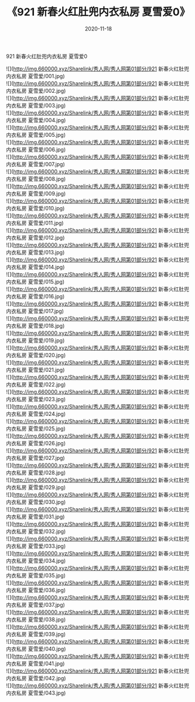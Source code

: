 ﻿---
layout: post
title:  《921 新春火红肚兜内衣私房 夏雪爱0》
date:   2020-11-18
img: http://img.660000.xyz/Sharelink/秀人网/秀人网第01部分/921 新春火红肚兜内衣私房 夏雪爱0/000.jpg
categories: [美女, 清纯, 唯美]
---

921 新春火红肚兜内衣私房 夏雪爱0

  ![](http://img.660000.xyz/Sharelink/秀人网/秀人网第01部分/921 新春火红肚兜内衣私房 夏雪爱/001.jpg) <br> ![](http://img.660000.xyz/Sharelink/秀人网/秀人网第01部分/921 新春火红肚兜内衣私房 夏雪爱/002.jpg) <br> ![](http://img.660000.xyz/Sharelink/秀人网/秀人网第01部分/921 新春火红肚兜内衣私房 夏雪爱/003.jpg) <br> ![](http://img.660000.xyz/Sharelink/秀人网/秀人网第01部分/921 新春火红肚兜内衣私房 夏雪爱/004.jpg) <br> ![](http://img.660000.xyz/Sharelink/秀人网/秀人网第01部分/921 新春火红肚兜内衣私房 夏雪爱/005.jpg) <br> ![](http://img.660000.xyz/Sharelink/秀人网/秀人网第01部分/921 新春火红肚兜内衣私房 夏雪爱/006.jpg) <br> ![](http://img.660000.xyz/Sharelink/秀人网/秀人网第01部分/921 新春火红肚兜内衣私房 夏雪爱/007.jpg) <br> ![](http://img.660000.xyz/Sharelink/秀人网/秀人网第01部分/921 新春火红肚兜内衣私房 夏雪爱/008.jpg) <br> ![](http://img.660000.xyz/Sharelink/秀人网/秀人网第01部分/921 新春火红肚兜内衣私房 夏雪爱/009.jpg) <br> ![](http://img.660000.xyz/Sharelink/秀人网/秀人网第01部分/921 新春火红肚兜内衣私房 夏雪爱/010.jpg) <br> ![](http://img.660000.xyz/Sharelink/秀人网/秀人网第01部分/921 新春火红肚兜内衣私房 夏雪爱/011.jpg) <br> ![](http://img.660000.xyz/Sharelink/秀人网/秀人网第01部分/921 新春火红肚兜内衣私房 夏雪爱/012.jpg) <br> ![](http://img.660000.xyz/Sharelink/秀人网/秀人网第01部分/921 新春火红肚兜内衣私房 夏雪爱/013.jpg) <br> ![](http://img.660000.xyz/Sharelink/秀人网/秀人网第01部分/921 新春火红肚兜内衣私房 夏雪爱/014.jpg) <br> ![](http://img.660000.xyz/Sharelink/秀人网/秀人网第01部分/921 新春火红肚兜内衣私房 夏雪爱/015.jpg) <br> ![](http://img.660000.xyz/Sharelink/秀人网/秀人网第01部分/921 新春火红肚兜内衣私房 夏雪爱/016.jpg) <br> ![](http://img.660000.xyz/Sharelink/秀人网/秀人网第01部分/921 新春火红肚兜内衣私房 夏雪爱/017.jpg) <br> ![](http://img.660000.xyz/Sharelink/秀人网/秀人网第01部分/921 新春火红肚兜内衣私房 夏雪爱/018.jpg) <br> ![](http://img.660000.xyz/Sharelink/秀人网/秀人网第01部分/921 新春火红肚兜内衣私房 夏雪爱/019.jpg) <br> ![](http://img.660000.xyz/Sharelink/秀人网/秀人网第01部分/921 新春火红肚兜内衣私房 夏雪爱/020.jpg) <br> ![](http://img.660000.xyz/Sharelink/秀人网/秀人网第01部分/921 新春火红肚兜内衣私房 夏雪爱/021.jpg) <br> ![](http://img.660000.xyz/Sharelink/秀人网/秀人网第01部分/921 新春火红肚兜内衣私房 夏雪爱/022.jpg) <br> ![](http://img.660000.xyz/Sharelink/秀人网/秀人网第01部分/921 新春火红肚兜内衣私房 夏雪爱/023.jpg) <br> ![](http://img.660000.xyz/Sharelink/秀人网/秀人网第01部分/921 新春火红肚兜内衣私房 夏雪爱/024.jpg) <br> ![](http://img.660000.xyz/Sharelink/秀人网/秀人网第01部分/921 新春火红肚兜内衣私房 夏雪爱/025.jpg) <br> ![](http://img.660000.xyz/Sharelink/秀人网/秀人网第01部分/921 新春火红肚兜内衣私房 夏雪爱/026.jpg) <br> ![](http://img.660000.xyz/Sharelink/秀人网/秀人网第01部分/921 新春火红肚兜内衣私房 夏雪爱/027.jpg) <br> ![](http://img.660000.xyz/Sharelink/秀人网/秀人网第01部分/921 新春火红肚兜内衣私房 夏雪爱/028.jpg) <br> ![](http://img.660000.xyz/Sharelink/秀人网/秀人网第01部分/921 新春火红肚兜内衣私房 夏雪爱/029.jpg) <br> ![](http://img.660000.xyz/Sharelink/秀人网/秀人网第01部分/921 新春火红肚兜内衣私房 夏雪爱/030.jpg) <br> ![](http://img.660000.xyz/Sharelink/秀人网/秀人网第01部分/921 新春火红肚兜内衣私房 夏雪爱/031.jpg) <br> ![](http://img.660000.xyz/Sharelink/秀人网/秀人网第01部分/921 新春火红肚兜内衣私房 夏雪爱/032.jpg) <br> ![](http://img.660000.xyz/Sharelink/秀人网/秀人网第01部分/921 新春火红肚兜内衣私房 夏雪爱/033.jpg) <br> ![](http://img.660000.xyz/Sharelink/秀人网/秀人网第01部分/921 新春火红肚兜内衣私房 夏雪爱/034.jpg) <br> ![](http://img.660000.xyz/Sharelink/秀人网/秀人网第01部分/921 新春火红肚兜内衣私房 夏雪爱/035.jpg) <br> ![](http://img.660000.xyz/Sharelink/秀人网/秀人网第01部分/921 新春火红肚兜内衣私房 夏雪爱/036.jpg) <br> ![](http://img.660000.xyz/Sharelink/秀人网/秀人网第01部分/921 新春火红肚兜内衣私房 夏雪爱/037.jpg) <br> ![](http://img.660000.xyz/Sharelink/秀人网/秀人网第01部分/921 新春火红肚兜内衣私房 夏雪爱/038.jpg) <br> ![](http://img.660000.xyz/Sharelink/秀人网/秀人网第01部分/921 新春火红肚兜内衣私房 夏雪爱/039.jpg) <br> ![](http://img.660000.xyz/Sharelink/秀人网/秀人网第01部分/921 新春火红肚兜内衣私房 夏雪爱/040.jpg) <br> ![](http://img.660000.xyz/Sharelink/秀人网/秀人网第01部分/921 新春火红肚兜内衣私房 夏雪爱/041.jpg) <br> ![](http://img.660000.xyz/Sharelink/秀人网/秀人网第01部分/921 新春火红肚兜内衣私房 夏雪爱/042.jpg) <br> ![](http://img.660000.xyz/Sharelink/秀人网/秀人网第01部分/921 新春火红肚兜内衣私房 夏雪爱/043.jpg) <br>